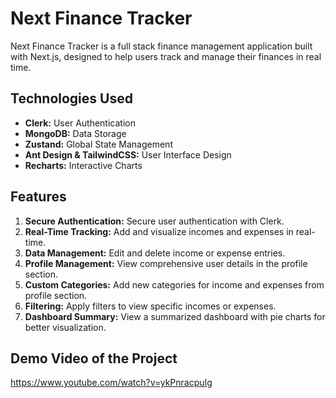 # Next Finance Tracker

Next Finance Tracker is a full stack finance management application built with Next.js, designed to help users track and manage their finances in real time.

## Technologies Used

- **Clerk:** User Authentication
- **MongoDB:** Data Storage
- **Zustand:** Global State Management
- **Ant Design & TailwindCSS:** User Interface Design
- **Recharts:** Interactive Charts

## Features

1. **Secure Authentication:** Secure user authentication with Clerk.
2. **Real-Time Tracking:** Add and visualize incomes and expenses in real-time.
3. **Data Management:** Edit and delete income or expense entries.
4. **Profile Management:** View comprehensive user details in the profile section.
5. **Custom Categories:** Add new categories for income and expenses from profile section.
6. **Filtering:** Apply filters to view specific incomes or expenses.
7. **Dashboard Summary:** View a summarized dashboard with pie charts for better visualization.

## Demo Video of the Project

https://www.youtube.com/watch?v=ykPnracpuIg

